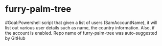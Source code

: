 # furry-palm-tree
#Goal:Powershell script that given a list of users (SamAccountName), it will list out various user details such as name, the country information.  Also, if the account is enabled. Repo name of furry-palm-tree was auto-suggested by GitHub
